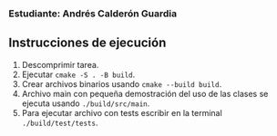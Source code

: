 ### Estudiante: Andrés Calderón Guardia

## Instrucciones de ejecución

1. Descomprimir tarea.
2. Ejecutar `cmake -S . -B build`.
3. Crear archivos binarios usando `cmake --build build`.
4. Archivo main con pequeña demostración del uso de las clases se ejecuta usando `./build/src/main`.
5. Para ejecutar archivo con tests escribir en la terminal `./build/test/tests`.

